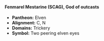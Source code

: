 #### Fenmarel Mestarine (SCAG), God of outcasts
- **Pantheon:** Elven
- **Alignment:** C, N
- **Domains:** Trickery
- **Symbol:** Two peering elven eyes